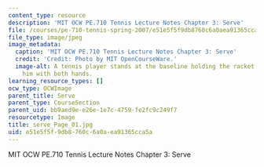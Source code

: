 ```yaml
---
content_type: resource
description: 'MIT OCW PE.710 Tennis Lecture Notes Chapter 3: Serve'
file: /courses/pe-710-tennis-spring-2007/e51e5f5f9db8760c6a0aea91365cca5a_serve_Page_01.jpg
file_type: image/jpeg
image_metadata:
  caption: 'MIT OCW PE.710 Tennis Lecture Notes Chapter 3: Serve'
  credit: 'Credit: Photo by MIT OpenCourseWare.'
  image-alt: A tennis player stands at the baseline holding the racket in front of
    him with both hands.
learning_resource_types: []
ocw_type: OCWImage
parent_title: Serve
parent_type: CourseSection
parent_uid: bb9aed9e-e26e-1e7c-4759-fe2fc9c249f7
resourcetype: Image
title: serve_Page_01.jpg
uid: e51e5f5f-9db8-760c-6a0a-ea91365cca5a
---
```

MIT OCW PE.710 Tennis Lecture Notes Chapter 3: Serve

